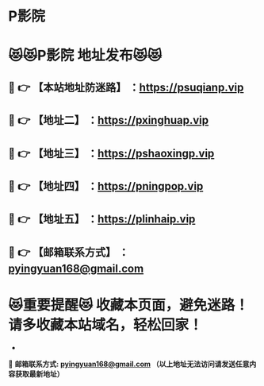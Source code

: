 # P影院
:heart_eyes_cat::heart_eyes_cat:P影院 地址发布:heart_eyes_cat::heart_eyes_cat:
==
:kiss: :point_right: 【本站地址防迷路】 ：https://psuqianp.vip
------
:kiss: :point_right: 【地址二】 ：https://pxinghuap.vip
------
:kiss: :point_right: 【地址三】 ：https://pshaoxingp.vip
------
:kiss: :point_right: 【地址四】 ：https://pningpop.vip
------
:kiss: :point_right: 【地址五】 ：https://plinhaip.vip
------
:kiss: :point_right: 【邮箱联系方式】 ：pyingyuan168@gmail.com
------
:heart_eyes_cat:重要提醒:heart_eyes_cat: 收藏本页面，避免迷路！请多收藏本站域名，轻松回家！
==

-

:love_letter: __邮箱联系方式: pyingyuan168@gmail.com （以上地址无法访问请发送任意内容获取最新地址）__

